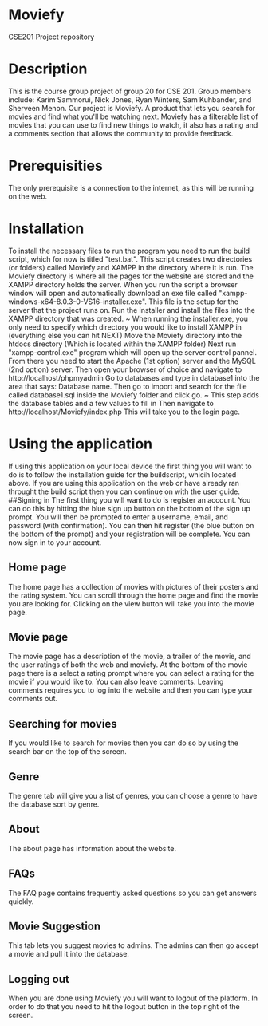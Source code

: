 # Moviefy
CSE201 Project repository

# Description 
This is the course group project of group 20 for CSE 201. Group members include: Karim Sammorui, Nick Jones, Ryan Winters, Sam Kuhbander, and Sherveen Menon. Our project is Moviefy.
A product that lets you search for movies and find what you'll be watching next. Moviefy has a filterable list of movies that you can use to find new things to watch, it also has a rating 
and a comments section that allows the community to provide feedback. 

# Prerequisities 
The only prerequisite is a connection to the internet, as this will be running on the web.

# Installation
To install the necessary files to run the program you need to run the build script, which for now is titled "test.bat". 
This script creates  two directories (or folders) called Moviefy and XAMPP in the directory where it is run.
The Moviefy directory is where all the pages for the website are stored and the XAMPP directory holds the server.
When you run the script a browser window will open and automatically download an exe file called "xampp-windows-x64-8.0.3-0-VS16-installer.exe". 
This file is the setup for the server that the project runs on. Run the installer and install the files into the XAMPP directory that was created. 
  ~ When running the installer.exe, you only need to specify which directory you would like to install XAMPP in (everything else you can hit NEXT)
Move the Moviefy directory into the htdocs directory (Which is located within the XAMPP folder)
Next run "xampp-control.exe" program which will open up the server control pannel. From there you need to start the Apache (1st option) server and the MySQL (2nd option) server.
Then open your browser of choice and navigate to http://localhost/phpmyadmin
Go to databases and type in database1 into the area that says: Database name. Then go to import and search for the file called database1.sql inside the Moviefy folder and click go.
  ~ This step adds the database tables and a few values to fill in
Then navigate to http://localhost/Moviefy/index.php 
This will take you to the login page. 

# Using the application
If using this application on your local device the first thing you will want to do is to follow the installation guide for the buildscript, whicih located above. If you are using this application on the web or have already ran throught the build script then you can continue on with the user guide. 
##Signing in
The first thing you will want to do is register an account. You can do this by hitting the blue sign up button on the bottom of the sign up prompt. You will then be prompted to enter a username, email, and password (with confirmation). You can then hit register (the blue button on the bottom of the prompt) and your registration will be complete. You can now sign in to your account. 
## Home page
The home page has a collection of movies with pictures of their posters and the rating system. You can scroll through the home page and find the movie you are looking for. Clicking on the view button will take you into the movie page. 
## Movie page
The movie page has a description of the movie, a trailer of the movie, and the user ratings of both the web and moviefy. At the bottom of the movie page there is a select a rating prompt where you can select a rating for the movie if you would like to. You can also leave comments. Leaving comments requires you to log into the website and then you can type your comments out.
## Searching for movies
If you would like to search for movies then you can do so by using the search bar on the top of the screen.
## Genre 
The genre tab will give you a list of genres, you can choose a genre to have the database sort by genre.
## About 
The about page has information about the website.
## FAQs
The FAQ page contains frequently asked questions so you can get answers quickly.
## Movie Suggestion
This tab lets you suggest movies to admins. The admins can then go accept a movie and pull it into the database. 
## Logging out
When you are done using Moviefy you will want to logout of the platform. In order to do that you need to hit the logout button in the top right of the screen.
